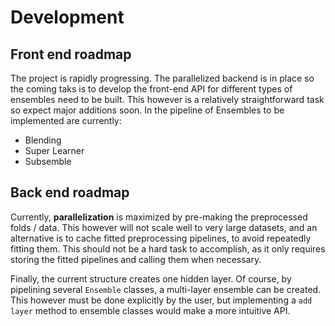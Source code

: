 # Development

## Front end roadmap

The project is rapidly progressing. The parallelized backend is in place so the coming taks is to develop the front-end API for different types of ensembles need to be built. This however is a relatively straightforward task so expect major additions soon. In the pipeline of Ensembles to be implemented are currently: 

- Blending
- Super Learner
- Subsemble

## Back end roadmap

Currently, **parallelization** is maximized by pre-making the preprocessed folds / data. This however will not scale well to very large datasets, and an alternative is to cache fitted preprocessing pipelines, to avoid repeatedly fitting them. This should not be a hard task to accomplish, as it only requires storing the fitted pipelines and calling them when necessary.

Finally, the current structure creates one hidden layer. Of course, by pipelining several ``Ensemble`` classes, a multi-layer ensemble can be created. This however must be done explicitly by the user, but implementing a ``add layer`` method to ensemble classes would make a more intuitive API.
